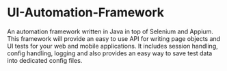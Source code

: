 # UI-Automation-Framework
An automation framework written in Java in top of Selenium and Appium. This framework will provide an easy to use API for writing page objects and UI tests for your web and mobile applications. It includes session handling, config handling, logging and also provides an easy way to save test data into dedicated config files.
